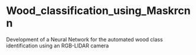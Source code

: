 # Wood_classification_using_Maskrcnn
Development of a Neural Network for the automated wood class identification using an RGB-LIDAR camera

